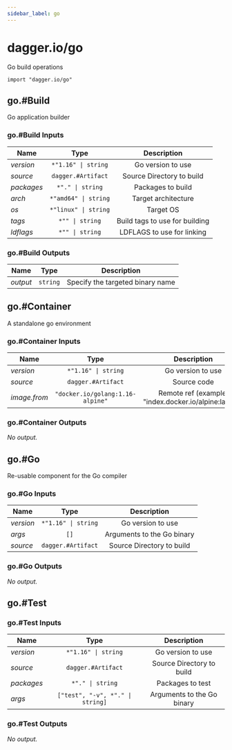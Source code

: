 ```yaml
---
sidebar_label: go
---
```


# dagger.io/go

Go build operations

```cue
import "dagger.io/go"
```

## go.#Build

Go application builder

### go.#Build Inputs

| Name             | Type                    | Description                      |
| -------------    |:-------------:          |:-------------:                   |
|*version*         | `*"1.16" \| string`     |Go version to use                 |
|*source*          | `dagger.#Artifact`      |Source Directory to build         |
|*packages*        | `*"." \| string`        |Packages to build                 |
|*arch*            | `*"amd64" \| string`    |Target architecture               |
|*os*              | `*"linux" \| string`    |Target OS                         |
|*tags*            | `*"" \| string`         |Build tags to use for building    |
|*ldflags*         | `*"" \| string`         |LDFLAGS to use for linking        |

### go.#Build Outputs

| Name             | Type              | Description                        |
| -------------    |:-------------:    |:-------------:                     |
|*output*          | `string`          |Specify the targeted binary name    |

## go.#Container

A standalone go environment

### go.#Container Inputs

| Name             | Type                                | Description                                             |
| -------------    |:-------------:                      |:-------------:                                          |
|*version*         | `*"1.16" \| string`                 |Go version to use                                        |
|*source*          | `dagger.#Artifact`                  |Source code                                              |
|*image.from*      | `"docker.io/golang:1.16-alpine"`    |Remote ref (example: "index.docker.io/alpine:latest")    |

### go.#Container Outputs

_No output._

## go.#Go

Re-usable component for the Go compiler

### go.#Go Inputs

| Name             | Type                   | Description                  |
| -------------    |:-------------:         |:-------------:               |
|*version*         | `*"1.16" \| string`    |Go version to use             |
|*args*            | `[]`                   |Arguments to the Go binary    |
|*source*          | `dagger.#Artifact`     |Source Directory to build     |

### go.#Go Outputs

_No output._

## go.#Test

### go.#Test Inputs

| Name             | Type                                | Description                  |
| -------------    |:-------------:                      |:-------------:               |
|*version*         | `*"1.16" \| string`                 |Go version to use             |
|*source*          | `dagger.#Artifact`                  |Source Directory to build     |
|*packages*        | `*"." \| string`                    |Packages to test              |
|*args*            | `["test", "-v", *"." \| string]`    |Arguments to the Go binary    |

### go.#Test Outputs

_No output._
